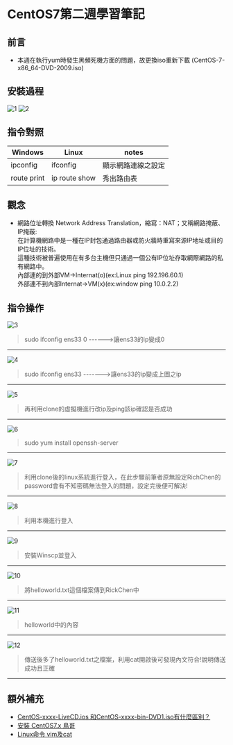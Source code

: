 # CentOS7第二週學習筆記
## 前言
* 本週在執行yum時發生黑頻死機方面的問題，故更換iso重新下載 (CentOS-7-x86_64-DVD-2009.iso)
## 安裝過程
![1](https://github.com/cycyucheng1010/NQU/blob/main/Centos7/week2-1.PNG)
![2](https://github.com/cycyucheng1010/NQU/blob/main/Centos7/week2-2.PNG)
## 指令對照
 Windows | Linux | notes
 -----|-----------|-------
 ipconfig | ifconfig | 顯示網路連線之設定
 route print | ip route show | 秀出路由表
## 觀念
* 網路位址轉換 Network Address Translation，縮寫：NAT；又稱網路掩蔽、IP掩蔽:<br>
在計算機網路中是一種在IP封包通過路由器或防火牆時重寫來源IP地址或目的IP位址的技術。<br>
這種技術被普遍使用在有多台主機但只通過一個公有IP位址存取網際網路的私有網路中。<br>
內部連的到外部VM->Internat(o)(ex:Linux ping 192.196.60.1)<br>
外部連不到內部Internat->VM(x)(ex:window ping 10.0.2.2)
## 指令操作
![3](https://github.com/cycyucheng1010/NQU/blob/main/Centos7/week2-3.PNG)
>sudo ifconfig ens33 0 ------>讓ens33的ip變成0 
---
![4](https://github.com/cycyucheng1010/NQU/blob/main/Centos7/week2-4.PNG)
>sudo ifconfig ens33 ------->讓ens33的ip變成上圖之ip
---
![5](https://github.com/cycyucheng1010/NQU/blob/main/Centos7/week2-5.PNG)
>再利用clone的虛擬機進行改ip及ping該ip確認是否成功
---
![6](https://github.com/cycyucheng1010/NQU/blob/main/Centos7/week2-6.PNG)
>sudo yum install openssh-server
---
![7](https://github.com/cycyucheng1010/NQU/blob/main/Centos7/week2-7.PNG)
>利用clone後的linux系統進行登入，在此步驟前筆者原無設定RichChen的password會有不知密碼無法登入的問題，設定完後便可解決!
---
![8](https://github.com/cycyucheng1010/NQU/blob/main/Centos7/week2-8.PNG)
>利用本機進行登入
---
![9](https://github.com/cycyucheng1010/NQU/blob/main/Centos7/week2-9.PNG)
>安裝Winscp並登入
---
![10](https://github.com/cycyucheng1010/NQU/blob/main/Centos7/week2-10.PNG)
>將helloworld.txt這個檔案傳到RickChen中
---
![11](https://github.com/cycyucheng1010/NQU/blob/main/Centos7/week2-11.PNG)
>helloworld中的內容
---
![12](https://github.com/cycyucheng1010/NQU/blob/main/Centos7/week2-12.PNG)
>傳送後多了helloworld.txt之檔案，利用cat開啟後可發現內文符合!說明傳送成功且正確
---
## 額外補充
* [CentOS-xxxx-LiveCD.ios 和CentOS-xxxx-bin-DVD1.iso有什麼區別？](https://www.itread01.com/content/1546347788.html)
* [安裝 CentOS7.x 鳥哥](http://linux.vbird.org/linux_basic/0157installcentos7.php)
* [Linux命令 vim及cat](https://www.itread01.com/content/1545716826.html)

